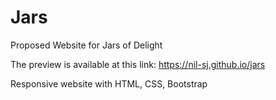 # Jars
Proposed Website for Jars of Delight

The preview is available at this link: https://nil-sj.github.io/jars

Responsive website with HTML, CSS, Bootstrap

